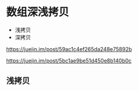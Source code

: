 # 数组深浅拷贝

- 浅拷贝
- 深拷贝

https://juejin.im/post/59ac1c4ef265da248e75892b

https://juejin.im/post/5bc1ae9be51d450e8b140b0c

## 浅拷贝

